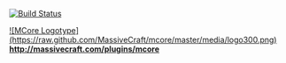 [![Build Status](https://travis-ci.org/AEtherSurfer/MCore.png)](https://travis-ci.org/AEtherSurfer/MCore)

<a href="http://massivecraft.com/plugins/mcore">
![MCore Logotype](https://raw.github.com/MassiveCraft/mcore/master/media/logo300.png)<br>
<b>http://massivecraft.com/plugins/mcore</b></a>
